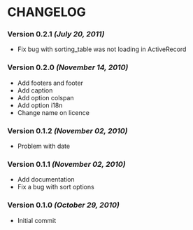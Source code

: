 # CHANGELOG

### Version 0.2.1 _(July 20, 2011)_

* Fix bug with sorting_table was not loading in ActiveRecord

### Version 0.2.0 _(November 14, 2010)_

* Add footers and footer
* Add caption
* Add option colspan
* Add option i18n
* Change name on licence

### Version 0.1.2 _(November 02, 2010)_

* Problem with date

### Version 0.1.1 _(November 02, 2010)_

* Add documentation
* Fix a bug with sort options

### Version 0.1.0 _(October 29, 2010)_

* Initial commit
